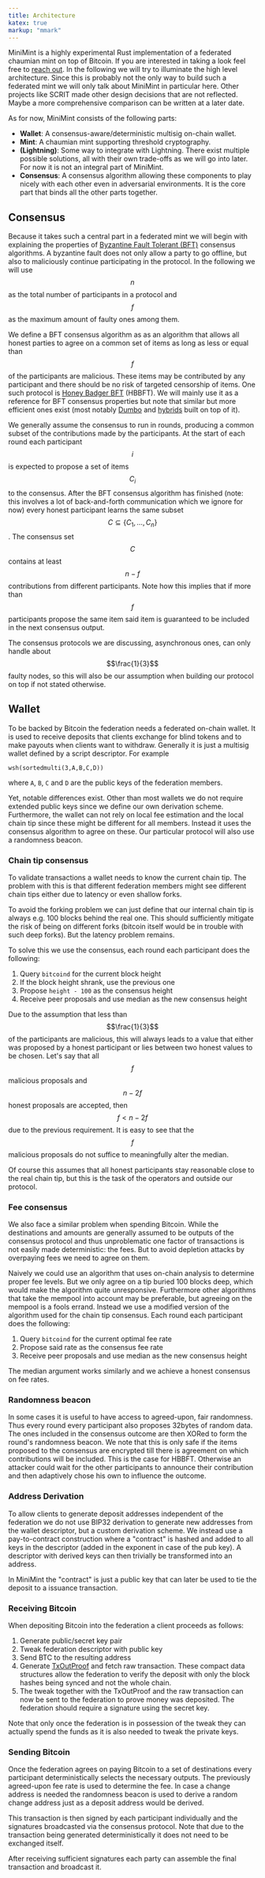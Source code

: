 ```yaml
---
title: Architecture
katex: true
markup: "mmark"
---
```


MiniMint is a highly experimental Rust implementation of a federated chaumian mint on top of Bitcoin. If you are
interested in taking a look feel free to [reach out](mailto:elsirion@protonmail.com). In the following we will try to
illuminate the high level architecture. Since this is probably not the only way to build such a federated mint we will
only talk about MiniMint in particular here. Other projects like SCRIT made other design decisions that are not
reflected. Maybe a more comprehensive comparison can be written at a later date.

As for now, MiniMint consists of the following parts:
* **Wallet**: A consensus-aware/deterministic multisig on-chain wallet.
* **Mint**: A chaumian mint supporting threshold cryptography.
* **(Lightning)**: Some way to integrate with Lightning. There exist multiple possible solutions, all with their own
  trade-offs as we will go into later. For now it is not an integral part of MiniMint.
* **Consensus**: A consensus algorithm allowing these components to play nicely with each other even in adversarial
  environments. It is the core part that binds all the other parts together.
  
## Consensus
Because it takes such a central part in a federated mint we will begin with explaining the properties of 
[Byzantine Fault Tolerant (BFT)](https://en.wikipedia.org/wiki/Byzantine_fault) consensus algorithms.
A byzantine fault does not only allow a party to go offline, but also to maliciously continue participating in the
protocol. In the following we will use $$n$$ as the total number of participants in a protocol and $$f$$ as the maximum
amount of faulty ones among them.

We define a BFT consensus algorithm as as an algorithm that allows all honest parties to agree on a common
set of items as long as less or equal than $$f$$ of the participants are malicious. These items may be contributed by
any participant and there should be no risk of targeted censorship of items. One such protocol is [Honey Badger BFT]
(HBBFT). We will mainly use it as a reference for BFT consensus properties but note that similar but more efficient ones
exist (most notably [Dumbo] and [hybrids] built on top of it).

We generally assume the consensus to run in rounds, producing a common subset of the contributions made by the
participants. At the start of each round each participant $$i$$ is expected to propose a set of items $$C_i$$ to the
consensus. After the BFT consensus algorithm has finished (note: this involves a lot of back-and-forth communication
which we ignore for now) every honest participant learns the same subset $$C \subseteq \{C_1, \dots, C_n\}$$. The
consensus set $$C$$ contains at least $$n-f$$ contributions from different participants. Note how this implies that
if more than $$f$$ participants propose the same item said item is guaranteed to be included in the next consensus
output.

The consensus protocols we are discussing, asynchronous ones, can only handle about $$\frac{1}{3}$$ faulty nodes, so this will
also be our assumption when building our protocol on top if not stated otherwise.

[Honey Badger BFT]: https://eprint.iacr.org/2016/199.pdf
[Dumbo]: https://eprint.iacr.org/2020/841.pdf
[hybrids]: https://arxiv.org/pdf/2103.09425

## Wallet
To be backed by Bitcoin the federation needs a federated on-chain wallet. It is used to receive deposits that clients
exchange for blind tokens and to make payouts when clients want to withdraw. Generally it is just a multisig wallet
defined by a script descriptor. For example

```
wsh(sortedmulti(3,A,B,C,D))
```

where `A`, `B`, `C` and `D` are the public keys of the federation members. 

Yet, notable differences exist. Other than most wallets we do not require extended public keys since we define our own
derivation scheme. Furthermore, the wallet can not rely on local fee estimation and the local chain tip since these
might be different for all members. Instead it uses the consensus algorithm to agree on these. Our particular protocol
will also use a randomness beacon.

### Chain tip consensus
To validate transactions a wallet needs to know the current chain tip. The problem with this is that different
federation members might see different chain tips either due to latency or even shallow forks.

To avoid the forking
problem we can just define that our internal chain tip is always e.g. 100 blocks behind the real one. This should
sufficiently mitigate the risk of being on different forks (bitcoin itself would be in trouble with such deep forks).
But the latency problem remains.

To solve this we use the consensus, each round each participant does the following:
1. Query `bitcoind` for the current block height
2. If the block height shrank, use the previous one
3. Propose `height - 100` as the consensus height
4. Receive peer proposals and use median as the new consensus height

Due to the assumption that less than $$\frac{1}{3}$$ of the participants are malicious, this will always leads to a
value that either was proposed by a honest participant or lies between two honest values to be chosen. Let's say that
all $$f$$ malicious proposals and $$n-2f$$ honest proposals are accepted, then $$f < n-2f$$ due to the previous
requirement. It is easy to see that the $$f$$ malicious proposals do not suffice to meaningfully alter the median.

Of course this assumes that all honest participants stay reasonable close to the real chain tip, but this is the task
of the operators and outside our protocol.

### Fee consensus
We also face a similar problem when spending Bitcoin. While the destinations and amounts are generally assumed to be
outputs of the consensus protocol and thus unproblematic one factor of transactions is not easily made deterministic:
the fees. But to avoid depletion attacks by overpaying fees we need to agree on them.

Naively we could use an algorithm that uses on-chain analysis to determine proper fee levels. But we only agree on
a tip buried 100 blocks deep, which would make the algorithm quite unresponsive. Furthermore other algorithms that take
the mempool into account may be preferable, but agreeing on the mempool is a fools errand. Instead we use a modified
version of the algorithm used for the chain tip consensus. Each round each participant does the following:

1. Query `bitcoind` for the current optimal fee rate
3. Propose said rate as the consensus fee rate
4. Receive peer proposals and use median as the new consensus height

The median argument works similarly and we achieve a honest consensus on fee rates.

### Randomness beacon
In some cases it is useful to have access to agreed-upon, fair randomness. Thus every round every participant also
proposes 32bytes of random data. The ones included in the consensus outcome are then XORed to form the round's
randomness beacon. We note that this is only safe if the items proposed to the consensus are encrypted till there is
agreement on which contributions will be included. This is the case for HBBFT. Otherwise an attacker could wait for the
other participants to announce their contribution and then adaptively chose his own to influence the outcome.

### Address Derivation
To allow clients to generate deposit addresses independent of the federation we do not use BIP32 derivation to
generate new addresses from the wallet descriptor, but a custom derivation scheme. We instead use a pay-to-contract
construction where a "contract" is hashed and added to all keys in the descriptor (added in the exponent in case of the
pub key). A descriptor with derived keys can then trivially be transformed into an address. 

In MiniMint the "contract" is just a public key that can later be used to tie the deposit to a issuance transaction.

### Receiving Bitcoin
When depositing Bitcoin into the federation a client proceeds as follows:

1. Generate public/secret key pair
2. Tweak federation descriptor with public key
3. Send BTC to the resulting address
4. Generate [TxOutProof] and fetch raw transaction. These compact data structures allow the federation to verify the
   deposit with only the block hashes being synced and not the whole chain.
5. The tweak together with the TxOutProof and the raw transaction can now be sent to the federation to prove money was
   deposited. The federation should require a signature using the secret key.
   
Note that only once the federation is in possession of the tweak they can actually spend the funds as it is also needed
to tweak the private keys.

[TxOutProof]: https://bitcoincore.org/en/doc/0.21.0/rpc/blockchain/gettxoutproof/

### Sending Bitcoin
Once the federation agrees on paying Bitcoin to a set of destinations every participant deterministically selects 
the necessary outputs. The previously agreed-upon fee rate is used to determine the fee. In case a change address is needed
the randomness beacon is used to derive a random change address just as a deposit address would be derived.

This transaction is then signed by each participant individually and the signatures broadcasted via the consensus
protocol. Note that due to the transaction being generated deterministically it does not need to be exchanged itself.

After receiving sufficient signatures each party can assemble the final transaction and broadcast it.